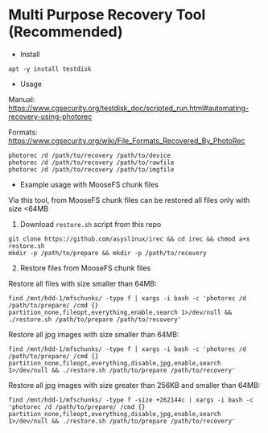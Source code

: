 # Multi Purpose Recovery Tool (Recommended)

- Install
```
apt -y install testdisk
```

- Usage

Manual: https://www.cgsecurity.org/testdisk_doc/scripted_run.html#automating-recovery-using-photorec

Formats: https://www.cgsecurity.org/wiki/File_Formats_Recovered_By_PhotoRec

```
photorec /d /path/to/recovery /path/to/device
photorec /d /path/to/recovery /path/to/rawfile
photorec /d /path/to/recovery /path/to/imgfile
```

- Example usage with MooseFS chunk files

Via this tool, from MooseFS chunk files can be restored all files only with size <64MB

1. Download `restore.sh` script from this repo 

```
git clone https://github.com/asyslinux/irec && cd irec && chmod a+x restore.sh
mkdir -p /path/to/prepare && mkdir -p /path/to/recovery
```

2. Restore files from MooseFS chunk files

Restore all files with size smaller than 64MB:

```
find /mnt/hdd-1/mfschunks/ -type f | xargs -i bash -c 'photorec /d /path/to/prepare/ /cmd {} partition_none,fileopt,everything,enable,search 1>/dev/null && ./restore.sh /path/to/prepare /path/to/recovery'
```

Restore all jpg images with size smaller than 64MB:

```
find /mnt/hdd-1/mfschunks/ -type f | xargs -i bash -c 'photorec /d /path/to/prepare/ /cmd {} partition_none,fileopt,everything,disable,jpg,enable,search 1>/dev/null && ./restore.sh /path/to/prepare /path/to/recovery'
```

Restore all jpg images with size greater than 256KB and smaller than 64MB:

```
find /mnt/hdd-1/mfschunks/ -type f -size +262144c | xargs -i bash -c 'photorec /d /path/to/prepare/ /cmd {} partition_none,fileopt,everything,disable,jpg,enable,search 1>/dev/null && ./restore.sh /path/to/prepare /path/to/recovery'
```
